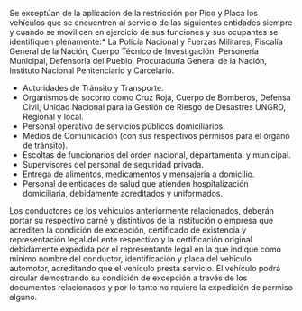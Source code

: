 Se exceptúan de la aplicación de la restricción por Pico y Placa los vehículos que se encuentren al servicio de las siguientes entidades siempre y cuando se movilicen en ejercicio de sus funciones y sus ocupantes se identifiquen plenamente:\* La Policía Nacional y Fuerzas Militares, Fiscalía General de la Nación, Cuerpo Técnico de Investigación, Personería Municipal, Defensoría del Pueblo, Procuraduría General de la Nación, Instituto Nacional Penitenciario y Carcelario.

- Autoridades de Tránsito y Transporte.
- Organismos de socorro como Cruz Roja, Cuerpo de Bomberos, Defensa Civil, Unidad Nacional para la Gestión de Riesgo de Desastres UNGRD, Regional y local.
- Personal operativo de servicios públicos domiciliarios.
- Medios de Comunicación (con sus respectivos permisos para el órgano de tránsito).
- Escoltas de funcionarios del orden nacional, departamental y municipal.
- Supervisores del personal de seguridad privada.
- Entrega de alimentos, medicamentos y mensajería a domicilio.
- Personal de entidades de salud que atienden hospitalización domiciliaria, debidamente acreditados y uniformados.

Los conductores de los vehículos anteriormente relacionados, deberán portar su respectivo carné y distintivos de la institución o empresa que acrediten la condición de excepción, certificado de existencia y representación legal del ente respectivo y la certificación original debidamente expedida por el representante legal en la que indique como mínimo nombre del conductor, identificación y placa del vehículo automotor, acreditando que el vehículo presta servicio. El vehículo podrá circular demostrando su condición de excepción a través de los documentos relacionados y por lo tanto no rquiere la expedición de permiso alguno.
